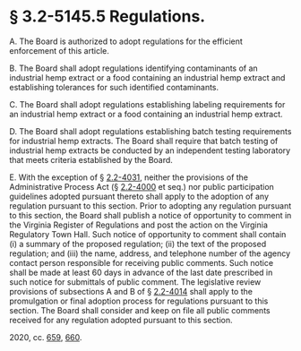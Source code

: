 # § 3.2-5145.5 Regulations.

<p>A. The Board is authorized to adopt regulations for the efficient enforcement of this article.</p><p>B. The Board shall adopt regulations identifying contaminants of an industrial hemp extract or a food containing an industrial hemp extract and establishing tolerances for such identified contaminants.</p><p>C. The Board shall adopt regulations establishing labeling requirements for an industrial hemp extract or a food containing an industrial hemp extract.</p><p>D. The Board shall adopt regulations establishing batch testing requirements for industrial hemp extracts. The Board shall require that batch testing of industrial hemp extracts be conducted by an independent testing laboratory that meets criteria established by the Board.</p><p>E. With the exception of § <a href='/vacode/2.2-4031/'>2.2-4031</a>, neither the provisions of the Administrative Process Act (§ <a href='/vacode/2.2-4000/'>2.2-4000</a> et seq.) nor public participation guidelines adopted pursuant thereto shall apply to the adoption of any regulation pursuant to this section. Prior to adopting any regulation pursuant to this section, the Board shall publish a notice of opportunity to comment in the Virginia Register of Regulations and post the action on the Virginia Regulatory Town Hall. Such notice of opportunity to comment shall contain (i) a summary of the proposed regulation; (ii) the text of the proposed regulation; and (iii) the name, address, and telephone number of the agency contact person responsible for receiving public comments. Such notice shall be made at least 60 days in advance of the last date prescribed in such notice for submittals of public comment. The legislative review provisions of subsections A and B of § <a href='/vacode/2.2-4014/'>2.2-4014</a> shall apply to the promulgation or final adoption process for regulations pursuant to this section. The Board shall consider and keep on file all public comments received for any regulation adopted pursuant to this section.</p><p>2020, cc. <a href='http://lis.virginia.gov/cgi-bin/legp604.exe?201+ful+CHAP0659'>659</a>, <a href='http://lis.virginia.gov/cgi-bin/legp604.exe?201+ful+CHAP0660'>660</a>.</p>